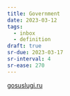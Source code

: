 ```yaml
---
title: Government
date: 2023-03-12
tags:
  - inbox
  - definition
draft: true
sr-due: 2023-03-17
sr-interval: 4
sr-ease: 270
---
```


[gosuslugi.ru](https://www.gosuslugi.ru/)
